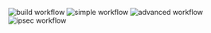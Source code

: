 ![build workflow](https://github.com/loxilb-io/loxilb/actions/workflows/docker-image.yml/badge.svg) ![simple workflow](https://github.com/loxilb-io/loxilb/actions/workflows/basic-sanity.yml/badge.svg)
![advanced workflow](https://github.com/loxilb-io/loxilb/actions/workflows/advanced-sanity.yml/badge.svg) ![ipsec workflow](https://github.com/loxilb-io/loxilb/actions/workflows/ipsec-sanity.yml/badge.svg)
